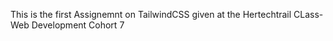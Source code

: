 This is the first Assignemnt on TailwindCSS given at the Hertechtrail CLass- Web Development Cohort 7